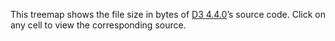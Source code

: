 This treemap shows the file size in bytes of [D3 4.4.0](https://github.com/d3/d3/releases/tag/v4.4.0)’s source code. Click on any cell to view the corresponding source.
